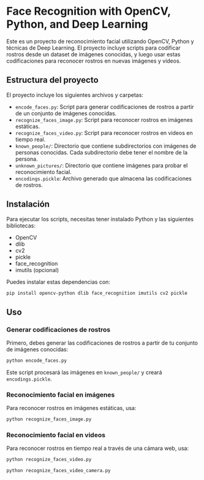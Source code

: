 # Face Recognition with OpenCV, Python, and Deep Learning

Este es un proyecto de reconocimiento facial utilizando OpenCV, Python y técnicas de Deep Learning. El proyecto incluye scripts para codificar rostros desde un dataset de imágenes conocidas, y luego usar estas codificaciones para reconocer rostros en nuevas imágenes y videos.

## Estructura del proyecto

El proyecto incluye los siguientes archivos y carpetas:

- `encode_faces.py`: Script para generar codificaciones de rostros a partir de un conjunto de imágenes conocidas.
- `recognize_faces_image.py`: Script para reconocer rostros en imágenes estáticas.
- `recognize_faces_video.py`: Script para reconocer rostros en videos en tiempo real.
- `known_people/`: Directorio que contiene subdirectorios con imágenes de personas conocidas. Cada subdirectorio debe tener el nombre de la persona.
- `unknown_pictures/`: Directorio que contiene imágenes para probar el reconocimiento facial.
- `encodings.pickle`: Archivo generado que almacena las codificaciones de rostros.

## Instalación

Para ejecutar los scripts, necesitas tener instalado Python y las siguientes bibliotecas:

- OpenCV
- dlib
- cv2
- pickle
- face_recognition
- imutils (opcional)

Puedes instalar estas dependencias con:

```bash
pip install opencv-python dlib face_recognition imutils cv2 pickle
```

## Uso

### Generar codificaciones de rostros

Primero, debes generar las codificaciones de rostros a partir de tu conjunto de imágenes conocidas:

```bash
python encode_faces.py
```

Este script procesará las imágenes en `known_people/` y creará `encodings.pickle`.

### Reconocimiento facial en imágenes

Para reconocer rostros en imágenes estáticas, usa:

```bash
python recognize_faces_image.py
```

### Reconocimiento facial en videos

Para reconocer rostros en tiempo real a través de una cámara web, usa:

```bash
python recognize_faces_video.py
```

```bash
python recognize_faces_video_camera.py
```
